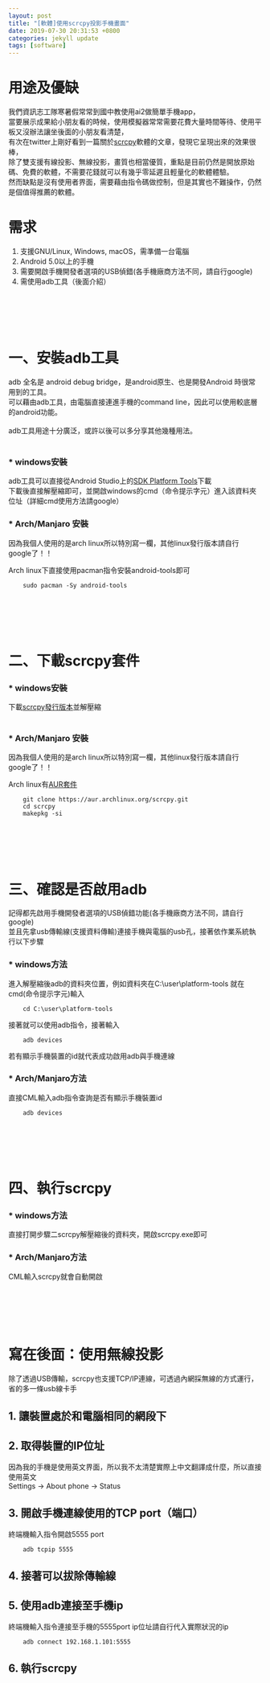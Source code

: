 ```yaml
---
layout: post
title: "[軟體]使用scrcpy投影手機畫面"
date: 2019-07-30 20:31:53 +0800
categories: jekyll update
tags: [software]
---
```


# 用途及優缺
我們資訊志工隊寒暑假常常到國中教使用ai2做簡單手機app，<br>
當要展示成果給小朋友看的時候，使用模擬器常常需要花費大量時間等待、使用平板又沒辦法讓坐後面的小朋友看清楚，<br>
有次在twitter上剛好看到一篇關於[scrcpy](https://github.com/Genymobile/scrcpy)軟體的文章，發現它呈現出來的效果很棒，<br>
除了雙支援有線投影、無線投影，畫質也相當優質，重點是目前仍然是開放原始碼、免費的軟體，不需要花錢就可以有幾乎零延遲且輕量化的軟體體驗。<br>
然而缺點是沒有使用者界面，需要藉由指令碼做控制，但是其實也不難操作，仍然是個值得推薦的軟體。

# 需求
1. 支援GNU/Linux, Windows, macOS，需準備一台電腦<br>
2. Android 5.0以上的手機<br>
3. 需要開啟手機開發者選項的USB偵錯(各手機廠商方法不同，請自行google)<br>
3. 需使用adb工具（後面介紹）

<br><br><br><br>
# 一、安裝adb工具
adb 全名是 android debug bridge，是android原生、也是開發Android 時很常用到的工具。<br>
可以藉由adb工具，由電腦直接連進手機的command line，因此可以使用較底層的android功能。<br><br>
adb工具用途十分廣泛，或許以後可以多分享其他幾種用法。<br>
<br>
### * windows安裝
adb工具可以直接從Android Studio上的[SDK Platform Tools](https://developer.android.com/studio/releases/platform-tools)下載<br>
下載後直接解壓縮即可，並開啟windows的cmd（命令提示字元）進入該資料夾位址（詳細cmd使用方法請google）
### * Arch/Manjaro 安裝
因為我個人使用的是arch linux所以特別寫一欄，其他linux發行版本請自行google了！！

Arch linux下直接使用pacman指令安裝android-tools即可
```
	sudo pacman -Sy android-tools
```
<br><br><br><br>

# 二、下載scrcpy套件
### * windows安裝
下載[scrcpy發行版本](https://github.com/Genymobile/scrcpy/releases)並解壓縮
<br><br>
### * Arch/Manjaro 安裝
因為我個人使用的是arch linux所以特別寫一欄，其他linux發行版本請自行google了！！

Arch linux有[AUR套件](https://aur.archlinux.org/packages/scrcpy/)
```
	git clone https://aur.archlinux.org/scrcpy.git
	cd scrcpy
	makepkg -si
```
<br><br><br><br>
# 三、確認是否啟用adb
記得都先啟用手機開發者選項的USB偵錯功能(各手機廠商方法不同，請自行google)<br>
並且先拿usb傳輸線(支援資料傳輸)連接手機與電腦的usb孔，接著依作業系統執行以下步驟

### * windows方法
進入解壓縮後adb的資料夾位置，例如資料夾在C:\user\platform-tools
就在cmd(命令提示字元)輸入
```
	cd C:\user\platform-tools
```
接著就可以使用adb指令，接著輸入
```
	adb devices
```
若有顯示手機裝置的id就代表成功啟用adb與手機連線
### * Arch/Manjaro方法
直接CML輸入adb指令查詢是否有顯示手機裝置id
```
	adb devices
```
<br><br><br><br>
# 四、執行scrcpy
### * windows方法
直接打開步驟二scrcpy解壓縮後的資料夾，開啟scrcpy.exe即可
### * Arch/Manjaro方法
CML輸入scrcpy就會自動開啟
<br><br><br><br><br><br>
# 寫在後面：使用無線投影
除了透過USB傳輸，scrcpy也支援TCP/IP連線，可透過內網採無線的方式運行，省的多一條usb線卡手
## 1. 讓裝置處於和電腦相同的網段下
## 2. 取得裝置的IP位址
因為我的手機是使用英文界面，所以我不太清楚實際上中文翻譯成什麼，所以直接使用英文<br>
Settings → About phone → Status
## 3. 開啟手機連線使用的TCP port（端口）
終端機輸入指令開啟5555 port
```
	adb tcpip 5555
```
## 4. 接著可以拔除傳輸線
## 5. 使用adb連接至手機ip
終端機輸入指令連接至手機的5555port
ip位址請自行代入實際狀況的ip
```
	adb connect 192.168.1.101:5555
```
## 6. 執行scrcpy
